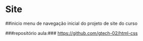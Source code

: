 # Site
##inicio menu de navegação inicial do projeto de site do curso

###repositório aula:###
https://github.com/gtech-02/html-css
